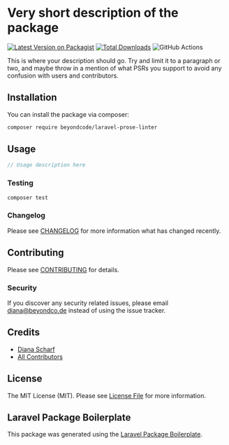 # Very short description of the package

[![Latest Version on Packagist](https://img.shields.io/packagist/v/beyondcode/laravel-prose-linter.svg?style=flat-square)](https://packagist.org/packages/beyondcode/laravel-prose-linter)
[![Total Downloads](https://img.shields.io/packagist/dt/beyondcode/laravel-prose-linter.svg?style=flat-square)](https://packagist.org/packages/beyondcode/laravel-prose-linter)
![GitHub Actions](https://github.com/beyondcode/laravel-prose-linter/actions/workflows/main.yml/badge.svg)

This is where your description should go. Try and limit it to a paragraph or two, and maybe throw in a mention of what PSRs you support to avoid any confusion with users and contributors.

## Installation

You can install the package via composer:

```bash
composer require beyondcode/laravel-prose-linter
```

## Usage

```php
// Usage description here
```

### Testing

```bash
composer test
```

### Changelog

Please see [CHANGELOG](CHANGELOG.md) for more information what has changed recently.

## Contributing

Please see [CONTRIBUTING](CONTRIBUTING.md) for details.

### Security

If you discover any security related issues, please email diana@beyondco.de instead of using the issue tracker.

## Credits

-   [Diana Scharf](https://github.com/beyondcode)
-   [All Contributors](../../contributors)

## License

The MIT License (MIT). Please see [License File](LICENSE.md) for more information.

## Laravel Package Boilerplate

This package was generated using the [Laravel Package Boilerplate](https://laravelpackageboilerplate.com).
